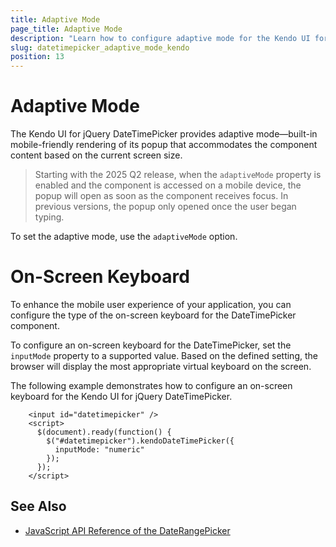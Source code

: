 ```yaml
---
title: Adaptive Mode
page_title: Adaptive Mode
description: "Learn how to configure adaptive mode for the Kendo UI for jQuery DateTimePicker component."
slug: datetimepicker_adaptive_mode_kendo
position: 13
---
```


# Adaptive Mode

The Kendo UI for jQuery DateTimePicker provides adaptive mode&mdash;built-in mobile-friendly rendering of its popup that accommodates the component content based on the current screen size.

> Starting with the 2025 Q2 release, when the `adaptiveMode` property is enabled and the component is accessed on a mobile device, the popup will open as soon as the component receives focus. In previous versions, the popup only opened once the user began typing.

To set the adaptive mode, use the `adaptiveMode` option.

<demo metaUrl="datetimepicker/adaptive-mode/" height="600"></demo>

# On-Screen Keyboard

To enhance the mobile user experience of your application, you can configure the type of the on-screen keyboard for the DateTimePicker component.

To configure an on-screen keyboard for the DateTimePicker, set the `inputMode` property to a supported value. Based on the defined setting, the browser will display the most appropriate virtual keyboard on the screen.

The following example demonstrates how to configure an on-screen keyboard for the Kendo UI for jQuery DateTimePicker.

```dojo
    <input id="datetimepicker" />        
    <script>
      $(document).ready(function() {
        $("#datetimepicker").kendoDateTimePicker({
          inputMode: "numeric"         
        });
      });
    </script>
```

## See Also

* [JavaScript API Reference of the DateRangePicker](/api/javascript/ui/daterangepicker)

